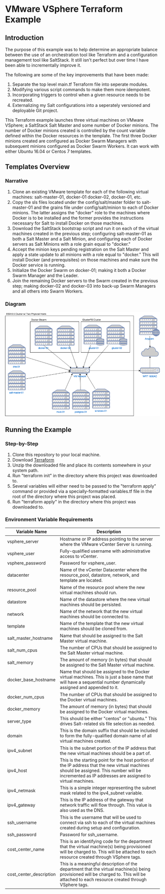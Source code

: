 # VMware VSphere Terraform Example
## Introduction
The purpose of this example was to help determine an appropriate balance between the use of an orchestration tool like Terraform and a configuration management tool like SaltStack.  It still isn't perfect but over time I have been able to incrementally improve it.

The following are some of the key improvements that have been made:

1. Separate the top level main.tf Terraform file into seperate modules.
2. Modifying various script commands to make them more idempotent.
3. Incorporating triggers to control when a given resource needs to be recreated.
4. Externalizing my Salt configurations into a seperately versioned and deployable Git project.

This Terraform example launches three virtual machines on VMware VSphere; a SaltStack Salt Master and some number of Docker minions.  The number of Docker minions created is controlled by the count variable defined within the Docker resources in the template.  The first three Docker minions created are configured as Docker Swarm Managers with subsequent minions configured as Docker Swarm Workers.  It can work with either Ubuntu 16.04 or Centos 7 templates.

## Templates Overview
### Narrative
1. Clone an existing VMware template for each of the following virtual machines: salt-master-01, docker-01 docker-02, docker-01, etc.
2. Copy the sls files located under the config/salt/master folder to salt-master-01 and the grains file under config/salt/minion to each of Docker minions.  The latter assigns the "docker" role to the machines where Docker is to be installed and the former provides the instructions necessary for Salt to install Docker on those machines.
3. Download the SaltStack bootstrap script and run it on each of the virtual machines created in the previous step; configuring salt-master-01 as both a Salt Master and a Salt Minion, and configuring each of Docker servers as Salt Minions with a role grain equal to "docker."
4. Accept the minion keys pending registration on the Salt Master and apply a state update to all minions with a role equal to "docker."  This will install Docker (and prerequisites) on those machines and make sure the Docker service is running.
5. Initialize the Docker Swarm on docker-01; making it both a Docker Swarm Manager and the Leader.
6. Join the remaining Docker servers to the Swarm created in the previous step; making docker-02 and docker-03 into back-up Swarm Managers and all others into Swarm Workers.

### Diagram
![alt text](overview.png "Visual Depiction of Template")

## Running the Example
### Step-by-Step
1. Clone this repository to your local machine.
2. Download [Terraform](https://www.terraform.io/downloads.html)
3. Unzip the downloaded file and place its contents somewhere in your system path.
4. Run "terraform init" in the directory where this project was downloaded to.
5. Several variables will either need to be passed to the "terraform apply" command or provided via a specially-formatted variables.tf file in the root of the directory where this project was placed.
5. Run "terraform apply" in the directory where this project was downloaded to.

### Environment Variable Requirements
Variable Name | Description
------------- | -----------
vsphere_server | Hostname or IP address pointing to the server where the VMware vCenter Server is running.
vsphere_user | Fully-qualified username with administrative access to vCenter.
vsphere_password | Password for vsphere_user.
datacenter | Name of the vCenter Datacenter where the resource_pool, datastore, network, and template are located.
resource_pool | Name of the resource pool where the new virtual machines should run.
datastore | Name of the datastore where the new virtual machines should be persisted.
network | Name of the network that the new virtual machines should be connected to.
template | Name of the template that the new virtual machines should be cloned from.
salt_master_hostname | Name that should be assigned to the Salt Master virtual machine.
salt_num_cpus | The number of CPUs that should be assigned to the Salt Master virtual machine.
salt_memory | The amount of memory (in bytes) that should be assigned to the Salt Master virtual machine.
docker_base_hostname | Name that should be assigned to the Docker virtual machines.  This is just a base name that will have a sequential number dynamically assigned and appended to it.
docker_num_cpus | The number of CPUs that should be assigned to the Docker virtual machines.
docker_memory | The amount of memory (in bytes) that should be assigned to the Docker virtual machines.
server_type | This should be either "centos" or "ubuntu."  This drives Salt-related sls file selection as needed.
domain | This is the domain suffix that should be included to form the fully-qualified domain name of all virtual machines created.
ipv4_subnet | This is the subnet portion of the IP address that the new virtual machines should be a part of.
ipv4_host | This is the starting point for the host portion of the IP address that the new virtual machines should be assigned.  This number will be incremented as IP addresses are assigned to virtual machines.
ipv4_netmask | This is a simple integer representing the subnet mask related to the ipv4_subnet variable.
ipv4_gateway | This is the IP address of the gateway that network traffic will flow through.  This value is also used as the DNS.
ssh_username | This is the username that will be used to connect via ssh to each of the virtual machines created during setup and configuration.
ssh_password | Password for ssh_username.
cost_center_name | This is an identifying code for the department that the virtual machine(s) being provisioned will be charged to.  This will be attached to each resource created through VSphere tags.
cost_center_description | This is a meaningful description of the department that the virtual machine(s) being provisioned will be charged to.  This will be attached to each resource created through VSphere tags.
